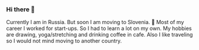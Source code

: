 ### Hi there 👋

 Currently I am in Russia. But soon I am moving to Slovenia. 🌱 
Most of my career I worked for start-ups. So I had to learn a lot on my own.
My hobbies are drawing, yoga/stretching and drinking coffee in cafe. Also I like traveling so I would not mind moving to another country. 

<!--
**MarieOsinceva/MarieOsinceva** is a ✨ _special_ ✨ repository because its `README.md` (this file) appears on your GitHub profile.

Here are some ideas to get you started:

- 🔭 I’m currently working on ...
- 🌱 I’m currently learning ...
- 👯 I’m looking to collaborate on ...
- 🤔 I’m looking for help with ...
- 💬 Ask me about ...
- 📫 How to reach me: ...
- 😄 Pronouns: ...
- ⚡ Fun fact: ...
-->
